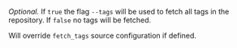 *Optional.* If `true` the flag `--tags` will be used to 
fetch all tags in the repository. If `false` no tags will be fetched.

Will override `fetch_tags` source configuration if defined.